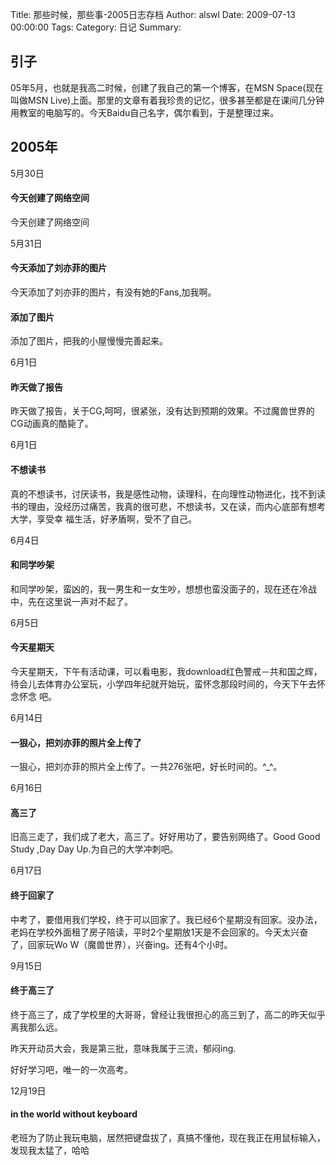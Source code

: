 Title: 那些时候，那些事-2005日志存档
Author: alswl
Date: 2009-07-13 00:00:00
Tags: 
Category: 日记
Summary: 

## 引子

05年5月，也就是我高二时候，创建了我自己的第一个博客，在MSN Space(现在叫做MSN
Live)上面。那里的文章有着我珍贵的记忆，很多甚至都是在课间几分钟用教室的电脑写的。今天Baidu自己名字，偶尔看到，于是整理过来。

## 2005年

5月30日

#### 今天创建了网络空间

今天创建了网络空间

5月31日

#### 今天添加了刘亦菲的图片

今天添加了刘亦菲的图片，有没有她的Fans,加我啊。

#### 添加了图片

添加了图片，把我的小屋慢慢完善起来。

6月1日

#### 昨天做了报告

昨天做了报告，关于CG,呵呵，很紧张，没有达到预期的效果。不过魔兽世界的CG动画真的酷毙了。

6月1日

#### 不想读书

真的不想读书，讨厌读书，我是感性动物，读理科，在向理性动物进化，找不到读书的理由，没经历过痛苦，我真的很可悲，不想读书，又在读，而内心底部有想考大学，享受幸
福生活，好矛盾啊，受不了自己。

6月4日

#### 和同学吵架

和同学吵架，蛮凶的，我一男生和一女生吵，想想也蛮没面子的，现在还在冷战中，先在这里说一声对不起了。

6月5日

#### 今天星期天

今天星期天，下午有活动课，可以看电影，我download红色警戒－共和国之辉，待会儿去体育办公室玩，小学四年纪就开始玩，蛮怀念那段时间的，今天下午去怀念怀念
吧。

6月14日

#### 一狠心，把刘亦菲的照片全上传了

一狠心，把刘亦菲的照片全上传了。一共276张吧，好长时间的。^_^。

6月16日

#### 高三了

旧高三走了，我们成了老大，高三了。好好用功了，要告别网络了。Good Good Study ,Day Day Up.为自己的大学冲刺吧。

6月17日

#### 终于回家了

中考了，要借用我们学校，终于可以回家了。我已经6个星期没有回家。没办法，老妈在学校外面租了房子陪读，平时2个星期放1天是不会回家的。今天太兴奋了，回家玩Wo
W（魔兽世界），兴奋ing。还有4个小时。

9月15日

#### 终于高三了

终于高三了，成了学校里的大哥哥，曾经让我很担心的高三到了，高二的昨天似乎离我那么远。

昨天开动员大会，我是第三批，意味我属于三流，郁闷ing.

好好学习吧，唯一的一次高考。

12月19日

#### in the world without keyboard

老班为了防止我玩电脑，居然把键盘拔了，真搞不懂他，现在我正在用鼠标输入，发现我太猛了，哈哈


